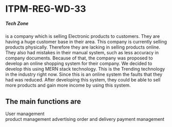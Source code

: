 # ITPM-REG-WD-33
<p class="has-line-data" data-line-start="0" data-line-end="1"> <h5>Tech Zone </h5> is a company which is selling Electronic products to customers. They are having a huge customer base in their area. This company is currently selling products physically. Therefore they are lacking in selling products online. They also had mistakes in their manual system, such as less accuracy in company documents. Because of that, the company was proposed to develop an online shopping system for their company. We decided to develop this using MERN stack technology. This is the Trending technology in the industry right now. Since this is an online system the faults that they had was reduced. After developing this system, they could be able to sell more products and gain more income by using this system.</p>

## The main functions are 
User management     
product management
advertising
order and delivery 
payment management

